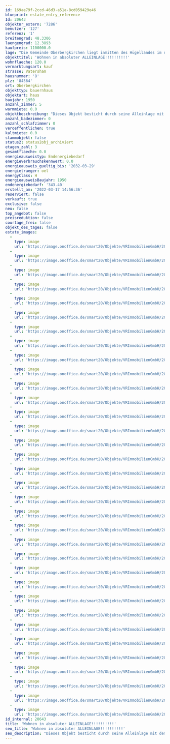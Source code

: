 ```yaml
---
id: 169ae79f-2ccd-46d3-a51a-8cd059429e46
blueprint: estate_entry_reference
Id: 20643
objektnr_extern: '7286'
benutzer: '127'
referenz: '1'
breitengrad: 48.3306
laengengrad: 12.3893
kaufpreis: 1100000.0
lage: "Die Gemeinde Oberbergkirchen liegt inmitten des Hügellandes im nördlichen Landkreis Mühldorf a. Inn, Regierungsbezirk Oberbayern und gehört zur Verwaltungsgemeinschaft der Gemeinden Lohkirchen, Oberbergkirchen, Schönberg und Zangberg. \r\n\r\nDie Ortschaft befindet sich etwa 15 km nordwestlich der Kreisstadt Mühldorf, zwölf Kilometer südwestlich von Neumarkt-Sankt Veit und 22 km östlich von Dorfen. Im acht Kilometer entfernten Ampfing besteht Anschluss an die von der Südostbayernbahn betriebenen Bahnstrecke München-Mühldorf."
objekttitel: 'Wohnen in absoluter ALLEINLAGE!!!!!!!!!!'
wohnflaeche: 120.0
vermarktungsart: kauf
strasse: Vatersham
hausnummer: '8'
plz: '84564'
ort: Oberbergkirchen
objekttyp: bauernhaus
objektart: haus
baujahr: 1950
anzahl_zimmer: 5
warmmiete: 0.0
objektbeschreibung: "Dieses Objekt besticht durch seine Alleinlage mit dem schönen alten Baumbestand. \r\n\r\nDas genaue Baujahr des ehemaligen landwirtschaftlichen Anwesens ist leider nicht bekannt. Das Haus wurde vom jetzigen Eigentümer in den letzten 10 Jahren renoviert. Das Wohnhaus selbst verfügt über ca.  120 m² Wohnfläche. Außerdem können im weiteren Teil  des Hauses noch einmal zusätzlich 120 m² Wohnfläche eine Wohnung, ein Büro oder Seminarräume ausgebaut und verwirklicht werden. \r\n\r\nEine Besichtigung des Anwesens ist nur nach Vorlage eines entsprechenden Kapital-/Finanzierungsnachweises möglich. Wir bitten hierfür um Verständnis.\r\n\r\nErste Kontaktaufnahme bei Interesse bitte per E-Mail über die Schaltfläche – Anfrage - und per E-Mail an uns senden. Ein Exposé kann nur versandt werden, wenn Ihr vollständiger Name mit Adresse und Telefonnummer bekannt gegeben wurde\r\n\r\nDas Objekt wird für den Käufer provisionspflichtig direkt vom Verkäufer exklusiv über uns angeboten. Die Vermittlungsprovision beträgt 3,57 % inkl. der gesetzlichen Mehrwertsteuer.\r\n\r\nAlle weiteren Kosten des Kaufs, wie die vergleichsweise noch niedrige Grunderwerbssteuer (3,5%) und Notar- und Gerichtskosten (etwa 1,5%) sind ebenfalls vom Käufer zu bezahlen."
anzahl_badezimmer: 0
anzahl_schlafzimmer: 0
veroeffentlichen: true
kaltmiete: 0.0
stammobjekt: false
status2: status2obj_archiviert
etagen_zahl: 3
gesamtflaeche: 0.0
energieausweistyp: Endenergiebedarf
energieverbrauchskennwert: 0.0
energieausweis_gueltig_bis: '2032-03-29'
energietraeger: oel
energyClass: H
energieausweisBaujahr: 1950
endenergiebedarf: '343.40'
erstellt_am: '2022-03-17 14:56:36'
reserviert: false
verkauft: true
exclusive: false
neu: false
top_angebot: false
preisreduktion: false
courtage_frei: false
objekt_des_tages: false
estate_images:
  -
    type: image
    url: 'https://image.onoffice.de/smart20/Objekte/VRImmobilienGmbH/20643/651e40e0-a8d3-4a95-858e-e64578bf3e66.jpg'
  -
    type: image
    url: 'https://image.onoffice.de/smart20/Objekte/VRImmobilienGmbH/20643/bd5c7878-8d26-4313-9ae1-b25089a18ad1.jpg'
  -
    type: image
    url: 'https://image.onoffice.de/smart20/Objekte/VRImmobilienGmbH/20643/5b553306-3227-4ba8-830a-7d449a80e787.jpg'
  -
    type: image
    url: 'https://image.onoffice.de/smart20/Objekte/VRImmobilienGmbH/20643/a3976bc3-c000-43f9-8e65-7880de547dd3.jpg'
  -
    type: image
    url: 'https://image.onoffice.de/smart20/Objekte/VRImmobilienGmbH/20643/fc17a285-a17c-4d3c-ba48-3abcfbb9ad48.jpg'
  -
    type: image
    url: 'https://image.onoffice.de/smart20/Objekte/VRImmobilienGmbH/20643/f9a6daf5-4538-4446-a990-c5d47644bc5b.jpg'
  -
    type: image
    url: 'https://image.onoffice.de/smart20/Objekte/VRImmobilienGmbH/20643/839db3d5-cab6-4a2c-96ec-f07943d83cbc.jpg'
  -
    type: image
    url: 'https://image.onoffice.de/smart20/Objekte/VRImmobilienGmbH/20643/4b9dc277-3a4b-48dc-84cf-c7560444d3f9.jpg'
  -
    type: image
    url: 'https://image.onoffice.de/smart20/Objekte/VRImmobilienGmbH/20643/6ac27d31-6cb8-491c-acfd-20a892595771.jpg'
  -
    type: image
    url: 'https://image.onoffice.de/smart20/Objekte/VRImmobilienGmbH/20643/9a5795b2-ff04-4ac1-b346-e3a672af28cd.jpg'
  -
    type: image
    url: 'https://image.onoffice.de/smart20/Objekte/VRImmobilienGmbH/20643/bcbbf419-6ba1-4b44-b9a6-48725b1e8179.jpg'
  -
    type: image
    url: 'https://image.onoffice.de/smart20/Objekte/VRImmobilienGmbH/20643/d2dc05f4-7c98-44da-86bb-22526411dcc5.jpg'
  -
    type: image
    url: 'https://image.onoffice.de/smart20/Objekte/VRImmobilienGmbH/20643/74a0d3eb-d937-422e-aab5-03e126301ac1.jpg'
  -
    type: image
    url: 'https://image.onoffice.de/smart20/Objekte/VRImmobilienGmbH/20643/12ed3f14-0b4b-4427-b9e9-ad6b5aadadce.jpg'
  -
    type: image
    url: 'https://image.onoffice.de/smart20/Objekte/VRImmobilienGmbH/20643/36f65af6-0181-4ba6-b531-e9c9cb417414.jpg'
  -
    type: image
    url: 'https://image.onoffice.de/smart20/Objekte/VRImmobilienGmbH/20643/b02b17f2-960e-4e2f-9ad8-c3c1bb827f9a.jpg'
  -
    type: image
    url: 'https://image.onoffice.de/smart20/Objekte/VRImmobilienGmbH/20643/2e93fde2-b2a8-45df-a749-a41941c74edd.jpg'
  -
    type: image
    url: 'https://image.onoffice.de/smart20/Objekte/VRImmobilienGmbH/20643/88433b4b-af67-462a-850c-66c004395ec8.jpg'
  -
    type: image
    url: 'https://image.onoffice.de/smart20/Objekte/VRImmobilienGmbH/20643/ae52db6c-6443-4b46-a6cd-8e337f063c10.jpg'
  -
    type: image
    url: 'https://image.onoffice.de/smart20/Objekte/VRImmobilienGmbH/20643/85c04fd6-c5a0-4c2f-9c3c-5db24a2c194d.jpg'
  -
    type: image
    url: 'https://image.onoffice.de/smart20/Objekte/VRImmobilienGmbH/20643/0bdd8529-9b55-449b-b8c3-fea4ca05ee70.jpg'
  -
    type: image
    url: 'https://image.onoffice.de/smart20/Objekte/VRImmobilienGmbH/20643/934de9c8-c918-4574-b859-b4a4c99c135f.jpg'
  -
    type: image
    url: 'https://image.onoffice.de/smart20/Objekte/VRImmobilienGmbH/20643/623f15e3-e80a-428a-8abc-fd9d0d9a7f81.jpg'
  -
    type: image
    url: 'https://image.onoffice.de/smart20/Objekte/VRImmobilienGmbH/20643/cf5659dd-38a8-4d0b-aa9e-351bb91ee8fb.jpg'
  -
    type: image
    url: 'https://image.onoffice.de/smart20/Objekte/VRImmobilienGmbH/20643/d7de9758-af87-4917-9f0f-3eca62115d18.jpg'
  -
    type: image
    url: 'https://image.onoffice.de/smart20/Objekte/VRImmobilienGmbH/20643/aeae0702-9309-4820-9190-30d6abedf7e3.jpg'
  -
    type: image
    url: 'https://image.onoffice.de/smart20/Objekte/VRImmobilienGmbH/20643/4285c8e4-31ed-444a-9314-fbff5e90e9c4.jpg'
  -
    type: image
    url: 'https://image.onoffice.de/smart20/Objekte/VRImmobilienGmbH/20643/25a17583-fda1-4466-9d8f-ea496bb2791d.jpg'
  -
    type: image
    url: 'https://image.onoffice.de/smart20/Objekte/VRImmobilienGmbH/20643/e6b4136e-fd62-4462-8f54-663032e87c72.jpg'
  -
    type: image
    url: 'https://image.onoffice.de/smart20/Objekte/VRImmobilienGmbH/20643/4c6a7e16-022f-46d9-bf00-edffb3a42486.jpg'
  -
    type: image
    url: 'https://image.onoffice.de/smart20/Objekte/VRImmobilienGmbH/20643/b0687c14-8eff-424c-8ee4-6ad44ace65eb.jpg'
  -
    type: image
    url: 'https://image.onoffice.de/smart20/Objekte/VRImmobilienGmbH/20643/aab56245-899d-4eae-9598-f6c7d1cf3876.jpg'
  -
    type: image
    url: 'https://image.onoffice.de/smart20/Objekte/VRImmobilienGmbH/20643/70139396-d2ea-48d3-a9ff-b8433b9ac1eb.jpg'
  -
    type: image
    url: 'https://image.onoffice.de/smart20/Objekte/VRImmobilienGmbH/20643/0deb9c8d-8ee6-49eb-bee2-9b2d3fb9c6f4.jpg'
id_internal: 20643
title: 'Wohnen in absoluter ALLEINLAGE!!!!!!!!!!'
seo_title: 'Wohnen in absoluter ALLEINLAGE!!!!!!!!!!'
seo_description: "Dieses Objekt besticht durch seine Alleinlage mit dem schönen alten Baumbestand. \r\n\r\nDas genaue Baujahr des ehemaligen landwirtschaftlichen Anwesens ist leider"
---
```

